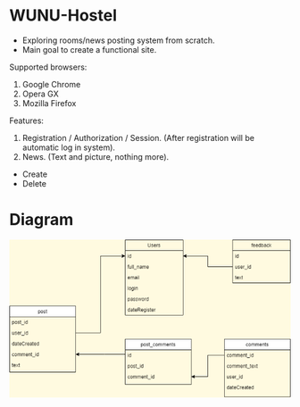 # WUNU-Hostel

* Exploring rooms/news posting system from scratch. 
* Main goal to create a functional site.

Supported browsers:
1. Google Chrome
2. Opera GX 
3. Mozilla Firefox

Features:
1. Registration / Authorization / Session. (After registration will be automatic log in system).
2. News. (Text and picture, nothing more).
- Create
- Delete
<!-- 3. Комментарии. (Отображение на нужном посте и возможность их создавать).
    - Создание
    - Удаление
5. Профиль пользователя. (Отображается нормально, посты принадлежат выбраному пользователю)
6. Настройки профиля пользователя.
    - Смена ника
    - Смена аватара -->


# Diagram
<img src="/Diagrams/bd.png" style="display: block; margin-left: auto; margin-right: auto;" />
